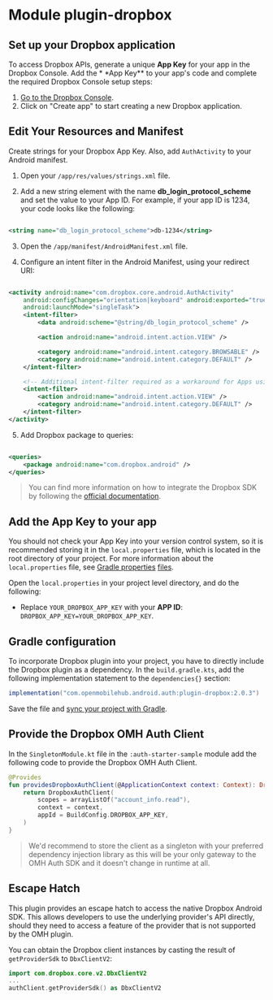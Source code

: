 # Module plugin-dropbox

## Set up your Dropbox application

To access Dropbox APIs, generate a unique **App Key** for your app in the Dropbox Console. Add the \*
\*App Key\*\* to your app's code and complete the required Dropbox Console setup steps:

1. [Go to the Dropbox Console](https://www.dropbox.com/developers/apps).
2. Click on "Create app" to start creating a new Dropbox application.

## Edit Your Resources and Manifest

Create strings for your Dropbox App Key. Also, add `AuthActivity` to your Android manifest.

1. Open your `/app/res/values/strings.xml` file.

2. Add a new string element with the name **db_login_protocol_scheme** and set the value to your App
   ID. For example, if your app ID is 1234, your code looks like the following:

```xml

<string name="db_login_protocol_scheme">db-1234</string>
```

3. Open the `/app/manifest/AndroidManifest.xml` file.

4. Configure an intent filter in the Android Manifest, using your redirect URI:

```xml

<activity android:name="com.dropbox.core.android.AuthActivity"
    android:configChanges="orientation|keyboard" android:exported="true"
    android:launchMode="singleTask">
    <intent-filter>
        <data android:scheme="@string/db_login_protocol_scheme" />

        <action android:name="android.intent.action.VIEW" />

        <category android:name="android.intent.category.BROWSABLE" />
        <category android:name="android.intent.category.DEFAULT" />
    </intent-filter>

    <!-- Additional intent-filter required as a workaround for Apps using targetSdk=33 until the fix in the Dropbox app is available to all users. -->
    <intent-filter>
        <action android:name="android.intent.action.VIEW" />
        <category android:name="android.intent.category.DEFAULT" />
    </intent-filter>
</activity>
```

5. Add Dropbox package to queries:

```xml

<queries>
    <package android:name="com.dropbox.android" />
</queries>
```

> You can find more information on how to integrate the Dropbox SDK by following
> the [official documentation](https://github.com/dropbox/dropbox-sdk-java).

## Add the App Key to your app

You should not check your App Key into your version control system, so it is recommended storing it
in the `local.properties` file, which is located in the root directory of your project. For more
information about the `local.properties` file,
see [Gradle properties](https://developer.android.com/studio/build#properties-files) [files](https://developer.android.com/studio/build#properties-files).

Open the `local.properties` in your project level directory, and do the following:

- Replace `YOUR_DROPBOX_APP_KEY` with your **APP ID**: `DROPBOX_APP_KEY=YOUR_DROPBOX_APP_KEY`.

## Gradle configuration

To incorporate Dropbox plugin into your project, you have to directly include the Dropbox plugin as
a dependency. In the `build.gradle.kts`, add the following implementation statement to
the `dependencies{}` section:

```groovy
implementation("com.openmobilehub.android.auth:plugin-dropbox:2.0.3")
```

Save the file
and [sync your project with Gradle](https://developer.android.com/studio/build#sync-files).

## Provide the Dropbox OMH Auth Client

In the `SingletonModule.kt` file in the `:auth-starter-sample` module add the following code to
provide the Dropbox OMH Auth Client.

```kotlin
@Provides
fun providesDropboxAuthClient(@ApplicationContext context: Context): DropboxAuthClient {
    return DropboxAuthClient(
        scopes = arrayListOf("account_info.read"),
        context = context,
        appId = BuildConfig.DROPBOX_APP_KEY,
    )
}
```

> We'd recommend to store the client as a singleton with your preferred dependency injection library
> as this will be your only gateway to the OMH Auth SDK and it doesn't change in runtime at all.

## Escape Hatch

This plugin provides an escape hatch to access the native Dropbox Android SDK. This allows developers to use the underlying provider's API directly, should they need to access a feature of the provider that is not supported by the OMH plugin.

You can obtain the Dropbox client instances by casting the result of `getProviderSdk` to `DbxClientV2`:

```kotlin
import com.dropbox.core.v2.DbxClientV2
...
authClient.getProviderSdk() as DbxClientV2
```